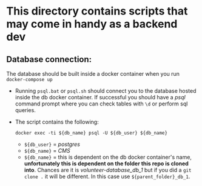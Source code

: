# This directory contains scripts that may come in handy as a backend dev


## Database connection:

The database should be built inside a docker container when you run `docker-compose up`

* Running `psql.bat` or `psql.sh` should connect you to the database hosted inside the db docker container. If successful you should have a *psql* command prompt where you can check tables with `\d` or perform sql queries.

* The script contains the following:
    
    ```
    docker exec -ti ${db_name} psql -U ${db_user} ${db_name}
    ```

    * `${db_user}` = *postgres*
    * `${db_name}` = *CMS*
    * `${db_name}` = this is dependent on the db docker container's name, **unfortunately this is dependent on the folder this repo is cloned into**. Chances are it is *volunteer-database_db_1* but if you did a `git clone .` it will be different. In this case use `${parent_folder}_db_1`.